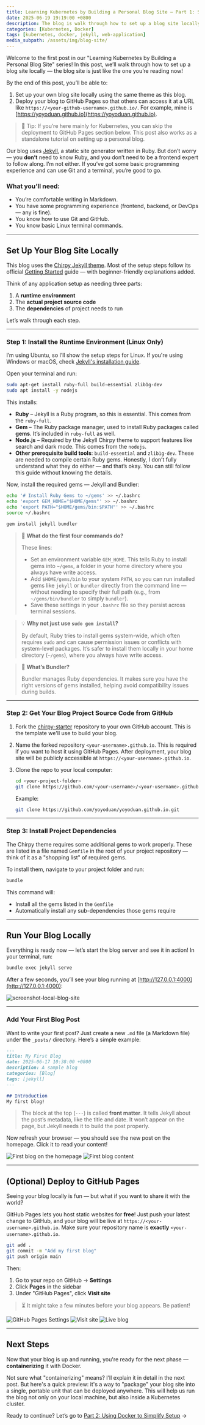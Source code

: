 ```yaml
---
title: Learning Kubernetes by Building a Personal Blog Site — Part 1: Set Up a Blog Site Locally
date: 2025-06-19 19:19:00 +0800
description: The blog is walk through how to set up a blog site locally.
categories: [Kubernetes, Docker]
tags: [kubernetes, docker, jekyll, web-application]
media_subpath: /assets/img/blog-site/
---
```



Welcome to the first post in our "Learning Kubernetes by Building a Personal Blog Site" series! In this post, we’ll walk through how to set up a blog site locally — the blog site is just like the one you’re reading now!

By the end of this post, you’ll be able to:
1. Set up your own blog site locally using the same theme as this blog.
2. Deploy your blog to GitHub Pages so that others can access it at a URL like `https://<your-github-username>.github.io/`. For example, mine is [https://yoyoduan.github.io](https://yoyoduan.github.io).

> 📌 Tip: If you’re here mainly for Kubernetes, you can skip the deployment to GitHub Pages section below. This post also works as a standalone tutorial on setting up a personal blog.

Our blog uses [Jekyll](https://jekyllrb.com/), a static site generator written in Ruby. But don’t worry — you **don’t** need to know Ruby, and you don’t need to be a frontend expert to follow along. I’m not either. If you’ve got some basic programming experience and can use Git and a terminal, you’re good to go.

### What you’ll need:

* You’re comfortable writing in Markdown.
* You have some programming experience (frontend, backend, or DevOps — any is fine).
* You know how to use Git and GitHub.
* You know basic Linux terminal commands.

---

## Set Up Your Blog Site Locally

This blog uses the [Chirpy Jekyll theme](https://github.com/cotes2020/jekyll-theme-chirpy/). Most of the setup steps follow its official [Getting Started](https://chirpy.cotes.page/posts/getting-started/) guide — with beginner-friendly explanations added.

Think of any application setup as needing three parts:
1. A **runtime environment**
2. The **actual project source code**
3. The **dependencies** of project needs to run

Let’s walk through each step.

---

### Step 1: Install the Runtime Environment (Linux Only)

I’m using Ubuntu, so I’ll show the setup steps for Linux. If you're using Windows or macOS, check [Jekyll's installation guide](https://jekyllrb.com/docs/installation/).

Open your terminal and run:
```bash
sudo apt-get install ruby-full build-essential zlib1g-dev
sudo apt install -y nodejs
```

This installs:
* **Ruby** – Jekyll is a Ruby program, so this is essential. This comes from the `ruby-full`.
* **Gem** – The Ruby package manager, used to install Ruby packages called **gems**. It’s included in `ruby-full` as well.
* **Node.js** – Required by the Jekyll Chirpy theme to support features like search and dark mode. This comes from the `nodejs`.
* **Other prerequisite build tools**: `build-essential` and `zlib1g-dev`. These are needed to compile certain Ruby gems. Honestly, I don’t fully understand what they do either — and that’s okay. You can still follow this guide without knowing the details.

Now, install the required gems — Jekyll and Bundler:

```bash
echo '# Install Ruby Gems to ~/gems' >> ~/.bashrc
echo 'export GEM_HOME="$HOME/gems"' >> ~/.bashrc
echo 'export PATH="$HOME/gems/bin:$PATH"' >> ~/.bashrc
source ~/.bashrc

gem install jekyll bundler
```

> 📝 **What do the first four commands do?**
>
> These lines:
>
> * Set an environment variable `GEM_HOME`. This tells Ruby to install gems into `~/gems`, a folder in your home directory where you always have write access.
> * Add `$HOME/gems/bin` to your system `PATH`, so you can run installed gems like `jekyll` or `bundler` directly from the command line — without needing to specify their full path (e.g., from `~/gems/bin/bundler` to simply `bundler`).
> * Save these settings in your `.bashrc` file so they persist across terminal sessions.

> 💡 **Why not just use `sudo gem install`?**
>
> By default, Ruby tries to install gems system-wide, which often requires `sudo` and can cause permission issues or conflicts with system-level packages. It’s safer to install them locally in your home directory (`~/gems`), where you always have write access.

> 🔧 **What’s Bundler?**
>
> Bundler manages Ruby dependencies. It makes sure you have the right versions of gems installed, helping avoid compatibility issues during builds.

---

### Step 2: Get Your Blog Project Source Code from GitHub
1. Fork the [chirpy-starter](https://github.com/cotes2020/chirpy-starter) repository to your own GitHub account. This is the template we'll use to build your blog.
2. Name the forked repository `<your-username>.github.io`.
   This is required if you want to host it using GitHub Pages. After deployment, your blog site will be publicly accessible at `https://<your-username>.github.io`.
3. Clone the repo to your local computer:
   ```bash
   cd <your-project-folder>
   git clone https://github.com/<your-username>/<your-username>.github.io.git
   ```

   Example:

   ```bash
   git clone https://github.com/yoyoduan/yoyoduan.github.io.git
   ```

---

### Step 3: Install Project Dependencies
The Chirpy theme requires some additional gems to work properly. These are listed in a file named `Gemfile` in the root of your project repository — think of it as a "shopping list" of required gems.

To install them, navigate to your project folder and run:
```bash
bundle
```

This command will:
* Install all the gems listed in the `Gemfile`
* Automatically install any sub-dependencies those gems require

---

## Run Your Blog Locally
Everything is ready now — let’s start the blog server and see it in action! In your terminal, run:
```bash
bundle exec jekyll serve
```

After a few seconds, you’ll see your blog running at [http://127.0.0.1:4000](http://127.0.0.1:4000):

![screenshot-local-blog-site](screenshot-local-blog-site.png)

---

### Add Your First Blog Post

Want to write your first post? Just create a new `.md` file (a Markdown file) under the `_posts/` directory. Here’s a simple example:

```markdown
---
title: My First Blog
date: 2025-06-17 10:38:00 +0800
description: A sample blog
categories: [Blog]
tags: [jekyll]
---

## Introduction
My first blog!
```

> The block at the top (`---`) is called **front matter**. It tells Jekyll about the post’s metadata, like the title and date. It won’t appear on the page, but Jekyll needs it to build the post properly.

Now refresh your browser — you should see the new post on the homepage. Click it to read your content!

![First blog on the homepage](first-blog-on-the-home-page.png)
![First blog content](first-blog.png)

---

## (Optional) Deploy to GitHub Pages
Seeing your blog locally is fun — but what if you want to share it with the world?

GitHub Pages lets you host static websites for **free**! Just push your latest change to GitHub, and your blog will be live at `https://<your-username>.github.io`. Make sure your repository name is **exactly** `<your-username>.github.io`.

```bash
git add .
git commit -m "Add my first blog"
git push origin main
```

Then:

1. Go to your repo on GitHub → **Settings**
2. Click **Pages** in the sidebar
3. Under "GitHub Pages", click **Visit site**

> ⏳ It might take a few minutes before your blog appears. Be patient!

![GitHub Pages Settings](github-pages.png)
![Visit site](github-pages2.png)
![Live blog](github-pages3.png)

---

## Next Steps

Now that your blog is up and running, you're ready for the next phase — **containerizing** it with Docker.

Not sure what "containerizing" means? I’ll explain it in detail in the next post. But here's a quick preview: it's a way to "package" your blog site into a single, portable unit that can be deployed anywhere. This will help us run the blog not only on your local machine, but also inside a Kubernetes cluster.

Ready to continue? Let’s go to [Part 2: Using Docker to Simplify Setup](#To-do) →
